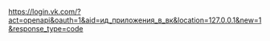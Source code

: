 https://login.vk.com/?act=openapi&oauth=1&aid=ид_приложения_в_вк&location=127.0.0.1&new=1&response_type=code